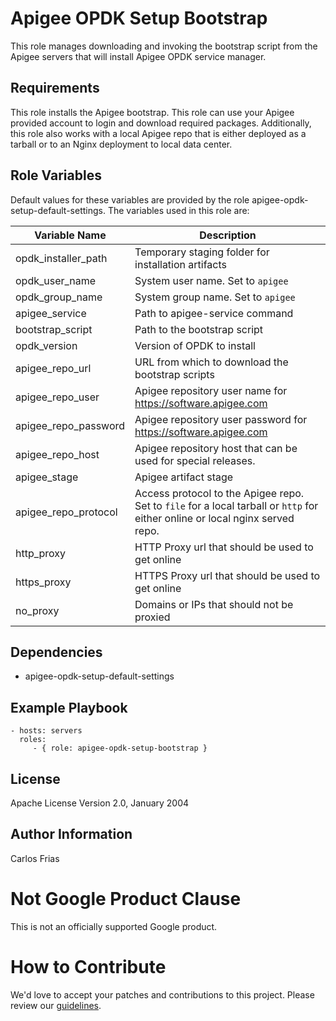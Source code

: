 Apigee OPDK Setup Bootstrap
===========================

This role manages downloading and invoking the bootstrap script from the Apigee servers that will install Apigee 
OPDK service manager.  

Requirements
------------

This role installs the Apigee bootstrap. This role can use your Apigee provided account to login and download required
packages. Additionally, this role also works with a local Apigee repo that is either deployed as a tarball or to an 
Nginx deployment to local data center.
 
Role Variables
--------------
Default values for these variables are provided by the role apigee-opdk-setup-default-settings. The variables used in 
this role are:

| Variable Name | Description |
| --- | --- |
| opdk_installer_path | Temporary staging folder for installation artifacts |
| opdk_user_name | System user name. Set to `apigee` |  
| opdk_group_name | System group name. Set to `apigee` |
| apigee_service | Path to apigee-service command |  
| bootstrap_script | Path to the bootstrap script |
| opdk_version | Version of OPDK to install |
| apigee_repo_url | URL from which to download the bootstrap scripts |
| apigee_repo_user | Apigee repository user name for https://software.apigee.com |
| apigee_repo_password | Apigee repository user password for https://software.apigee.com |
| apigee_repo_host | Apigee repository host that can be used for special releases. |
| apigee_stage | Apigee artifact stage |
| apigee_repo_protocol | Access protocol to the Apigee repo. Set to `file` for a local tarball or `http` for either online or local nginx served repo.
| http_proxy | HTTP Proxy url that should be used to get online |
| https_proxy | HTTPS Proxy url that should be used to get online |
| no_proxy | Domains or IPs that should not be proxied | 
        

Dependencies
------------

* apigee-opdk-setup-default-settings

Example Playbook
----------------

    - hosts: servers
      roles:
         - { role: apigee-opdk-setup-bootstrap }

License
-------

Apache License Version 2.0, January 2004

Author Information
------------------

Carlos Frias
<!-- BEGIN Google Required Disclaimer -->

# Not Google Product Clause

This is not an officially supported Google product.
<!-- END Google Required Disclaimer -->
<!-- BEGIN Google How To Contribute -->
# How to Contribute

We'd love to accept your patches and contributions to this project. Please review our [guidelines](CONTRIBUTION.md).
<!-- END Google How To Contribute -->